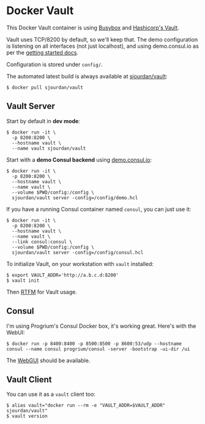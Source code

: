 # Docker Vault

This Docker Vault container is using [Busybox](https://registry.hub.docker.com/u/progrium/busybox/) and [Hashicorp's Vault](https://vaultproject.io/).

Vault uses TCP/8200 by default, so we'll keep that. The demo configuration is listening on all interfaces (not just localhost), and using demo.consul.io as per the [getting started docs](https://vaultproject.io/intro/getting-started/deploy.html).

Configuration is stored under `config/`.

The automated latest build is always available at [sjourdan/vault](https://registry.hub.docker.com/u/sjourdan/vault/):

    $ docker pull sjourdan/vault

## Vault Server

Start by default in **dev mode**:

    $ docker run -it \
      -p 8200:8200 \
      --hostname vault \
      --name vault sjourdan/vault

Start with a **demo Consul backend** using [demo.consul.io](https://demo.consul.io):

    $ docker run -it \
      -p 8200:8200 \
      --hostname vault \
      --name vault \
      --volume $PWD/config:/config \
      sjourdan/vault server -config=/config/demo.hcl

If you have a running Consul container named `consul`, you can just use it:

    $ docker run -it \
      -p 8200:8200 \
      --hostname vault \
      --name vault \
      --link consul:consul \
      --volume $PWD/config:/config \
      sjourdan/vault server -config=/config/consul.hcl

To initialize Vault, on your workstation with `vault` installed:

    $ export VAULT_ADDR='http://a.b.c.d:8200'
    $ vault init

Then [RTFM](https://vaultproject.io/intro/getting-started/first-secret.html) for Vault usage.

## Consul

I'm using Progrium's Consul Docker box, it's working great.
Here's with the WebUI:

    $ docker run -p 8400:8400 -p 8500:8500 -p 8600:53/udp --hostname consul --name consul progrium/consul -server -bootstrap -ui-dir /ui

The [WebGUI](http://a.b.c.d:8500/) should be available.

## Vault Client

You can use it as a `vault` client too:

    $ alias vault="docker run --rm -e "VAULT_ADDR=$VAULT_ADDR" sjourdan/vault"
    $ vault version
